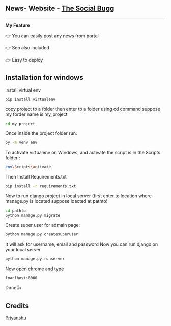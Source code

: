 ## News- Website - [The Social Bugg](https://thesocialbugg.herokuapp.com)
---
**My Feature**

👉 You can easily post any news from portal

👉 Seo also included

👉 Easy to deploy

## Installation for windows

install virtual env
```sh
pip install virtualenv
```
copy project to a folder then enter to a folder using cd command suppose my forder name is my_project
```sh
cd my_project
```
Once inside the project folder run: 
```sh
py -m venv env
```
To activate virtualenv on Windows, and activate the script is in the Scripts folder :
```sh
env\Scripts\activate
```
Then Install Requirements.txt
```sh
pip install -r requirements.txt
```
Now to run django project in local server (first enter to location where manage.py is located suppose loacted at pathto)
```sh
cd pathto
python manage.py migrate
```
Create super user for admain page:
```sh
python manage.py createsuperuser
```
It will ask for username, email and password
Now you can run django on your local server
```sh
python manage.py runserver
```
Now open chrome and type
```sh
loaclhost:8000
```
Done👍

## Credits

[Priyanshu](https://t.me/priyanshugandhi)
